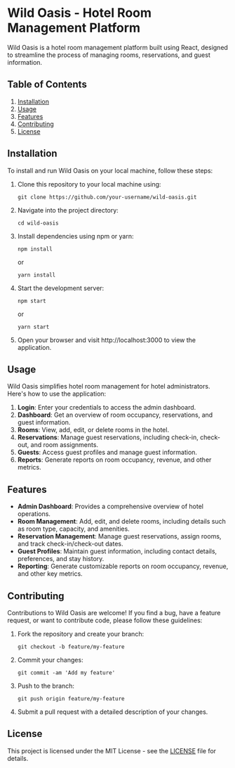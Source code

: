 # Wild Oasis - Hotel Room Management Platform

Wild Oasis is a hotel room management platform built using React, designed to streamline the process of managing rooms, reservations, and guest information.

## Table of Contents
1. [Installation](#installation)
2. [Usage](#usage)
3. [Features](#features)
4. [Contributing](#contributing)
5. [License](#license)

## Installation

To install and run Wild Oasis on your local machine, follow these steps:

1. Clone this repository to your local machine using:
    ```
    git clone https://github.com/your-username/wild-oasis.git
    ```

2. Navigate into the project directory:
    ```
    cd wild-oasis
    ```

3. Install dependencies using npm or yarn:
    ```
    npm install
    ```
    or
    ```
    yarn install
    ```

4. Start the development server:
    ```
    npm start
    ```
    or
    ```
    yarn start
    ```

5. Open your browser and visit http://localhost:3000 to view the application.

## Usage

Wild Oasis simplifies hotel room management for hotel administrators. Here's how to use the application:

1. **Login**: Enter your credentials to access the admin dashboard.
2. **Dashboard**: Get an overview of room occupancy, reservations, and guest information.
3. **Rooms**: View, add, edit, or delete rooms in the hotel.
4. **Reservations**: Manage guest reservations, including check-in, check-out, and room assignments.
5. **Guests**: Access guest profiles and manage guest information.
6. **Reports**: Generate reports on room occupancy, revenue, and other metrics.

## Features

- **Admin Dashboard**: Provides a comprehensive overview of hotel operations.
- **Room Management**: Add, edit, and delete rooms, including details such as room type, capacity, and amenities.
- **Reservation Management**: Manage guest reservations, assign rooms, and track check-in/check-out dates.
- **Guest Profiles**: Maintain guest information, including contact details, preferences, and stay history.
- **Reporting**: Generate customizable reports on room occupancy, revenue, and other key metrics.

## Contributing

Contributions to Wild Oasis are welcome! If you find a bug, have a feature request, or want to contribute code, please follow these guidelines:

1. Fork the repository and create your branch: 
    ```
    git checkout -b feature/my-feature
    ```

2. Commit your changes: 
    ```
    git commit -am 'Add my feature'
    ```

3. Push to the branch: 
    ```
    git push origin feature/my-feature
    ```

4. Submit a pull request with a detailed description of your changes.

## License

This project is licensed under the MIT License - see the [LICENSE](LICENSE) file for details.
